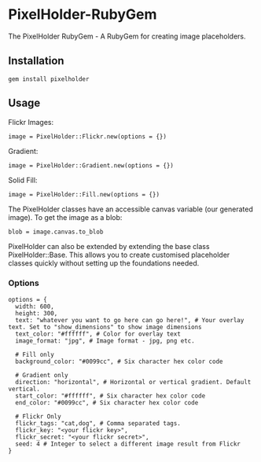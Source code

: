 # PixelHolder-RubyGem

The PixelHolder RubyGem - A RubyGem for creating image placeholders.

## Installation

```
gem install pixelholder
```

## Usage

Flickr Images:
```
image = PixelHolder::Flickr.new(options = {})
```

Gradient:
```
image = PixelHolder::Gradient.new(options = {})
```

Solid Fill:
```
image = PixelHolder::Fill.new(options = {})
```

The PixelHolder classes have an accessible canvas variable (our generated image). To get the image as a blob:
```
blob = image.canvas.to_blob
```

PixelHolder can also be extended by extending the base class PixelHolder::Base. This allows you to create customised placeholder classes quickly without setting up the foundations needed.

### Options
```
options = {
  width: 600,
  height: 300,
  text: "whatever you want to go here can go here!", # Your overlay text. Set to "show_dimensions" to show image dimensions
  text_color: "#ffffff", # Color for overlay text
  image_format: "jpg", # Image format - jpg, png etc.

  # Fill only
  background_color: "#0099cc", # Six character hex color code

  # Gradient only
  direction: "horizontal", # Horizontal or vertical gradient. Default vertical.
  start_color: "#ffffff", # Six character hex color code
  end_color: "#0099cc", # Six character hex color code

  # Flickr Only
  flickr_tags: "cat,dog", # Comma separated tags.
  flickr_key: "<your flickr key>",
  flickr_secret: "<your flickr secret>",
  seed: 4 # Integer to select a different image result from Flickr
}
```
